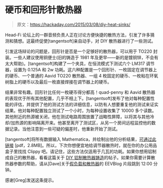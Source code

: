 # 硬币和回形针散热器

> 原文：<https://hackaday.com/2015/03/08/diy-heat-sinks/>

Head-Fi 论坛上的一群音频负责人正在讨论方便快捷的散热方法，引发了许多猜测和猜想。这最终促使[tangentsoft]亲自动手，对 DIY 散热器进行了一些测试。

引发这场辩论的问题是，回形针是否是一个足够好的散热器，可以用于 TO220 封装。一些人建议使用铜便士(旧的铸造于 1981 年及更早——新的是镀铜锌，不会有太大帮助)。[tangentsoft]构建了一个夹具，在恒流模式下测试六个 LM317 调节器，设置为 0.125A 和 2w 功耗。这六种配置是一个回形针、一枚固定在调节器上的硬币、一个普通的 Aavid TO220 散热器、一组 4 枚固定的硬币、一枚粘在环氧树脂上的硬币以及最后一枚直接焊接在调节器上的硬币。

结果非常有趣。回形针比任何一枚硬币得分都高！quad-penny 和 Aavid 散热器的表现优于所有其他配置，几乎不相上下。[tangentsoft]发布了他对每种配置性能的评估，并提供了他的测试方法的详细信息，以防有人想要重复他的测试来证实结果。他对每种配置独立测试了一个小时，为每种设置收集了 10000 多个读数。其他附近的热源被关闭，他在测试电路周围放置了战略性屏障，以将其与其他冷却/加热源的影响隔离开来。他甚至离开了测试区，从另一个房间远程监控他的数据记录。当他注意到一些可疑的偏差时，他重新开始了测试。

[tangentsoft]将所有数据输入 Mathematica，并绘制出他的分析结果，[可通过此链接](http://tangentsoft.net/elec/misc/diy-hs-results.pdf) [pdf，2.8MB]。所以，下次你想便宜地给调节器散热时，就在你的办公用品盒子里找找 Clippy 吧。请记住，这些方法仅适用于几瓦的功耗。如果你想用铝制成自己的散热器，看看这篇关于 [DIY 铝制散热器铸造](http://hackaday.com/2010/02/23/diy-aluminum-heat-sink-casting/)的帖子。如果你需要计算散热器参数的帮助，请从[Dave]关于[假负载和散热器](http://hackaday.com/2010/08/06/dummy-loads-and-heat-sinks/)的 EEVBlog 片段跳到 12:00 分钟。

感谢[Greg]发送这条提示。